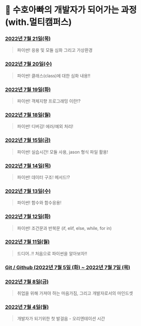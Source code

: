 # 👊 수호아빠의 개발자가 되어가는 과정 (with.멀티캠퍼스)



### [2022년 7월 21일(목)](./202207/220720/220720.md)

> 파이썬! 응용 및 모듈 심화 그리고 가상환경

### [2022년 7월 20일(수)](./202207/220720/220720.md)

> 파이썬! 클래스(class)에 대한 심화 내용!!

### [2022년 7월 19일(화)](./202207/220719/220719.md)

> 파이썬! 객체지향 프로그래밍 이란!?

### [2022년 7월 18일(월)](./202207/220718/220718.md)

> 파이썬! 디버깅! 에러/예외 처리!

### [2022년 7월 15일(금)](./202207/220715/220715.md)

> 파이썬! 실습시간! 모듈 사용, jason 형식 파일 활용!

### [2022년 7월 14일(목)](./202207/220714/220714.md)

> 파이썬! 데이터 구조! 메서드!?

### [2022년 7월 13일(수)](./202207/220713/220713.md)

> 파이썬! 함수와 함수응용!

### [2022년 7월 12일(화)](./202207/220712/220712.md)

> 파이썬! 조건문과 반복문 (if, elif, else, while, for in)

### [2022년 7월 11일(월)](./202207/220711/220711.md)

> 드디어..!! 처음으로 파이썬을 알아보자!!



### [Git / Github (2022년 7월 5일 (화) ~ 2022년 7월 7일 (목)](./git,github/README.md)



### [2022년 7월 8일(금)](./202207/220708/220708.md)

> 취업을 위해 가져야 하는 마음가짐, 그리고 개발자로서의 마인드셋

### [2022년 7월 4일(월)](./202207/220704/20220704.md)

> 개발자가 되기위한 첫 발걸음 - 오리엔테이션 시간
